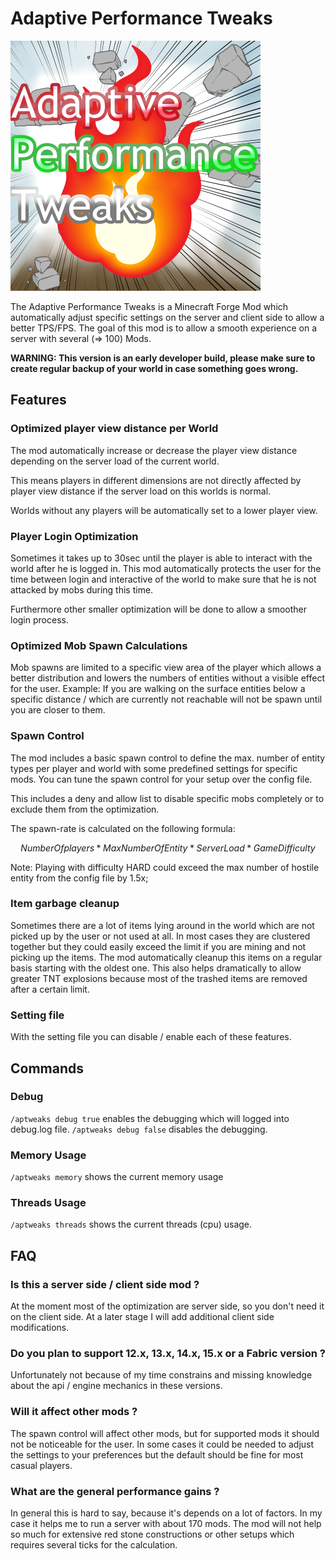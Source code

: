 # Adaptive Performance Tweaks

![Adaptive Performance Tweaks][logo]

The Adaptive Performance Tweaks is a Minecraft Forge Mod which automatically adjust specific settings on the server and client side to allow a better TPS/FPS.
The goal of this mod is to allow a smooth experience on a server with several (=> 100) Mods.

**WARNING: This version is an early developer build, please make sure to create regular backup of your world in case something goes wrong.**

## Features

### Optimized player view distance per World

The mod automatically increase or decrease the player view distance depending on the server load of the current world.

This means players in different dimensions are not directly affected by player view distance if the server load on this worlds is normal.

Worlds without any players will be automatically set to a lower player view.

### Player Login Optimization

Sometimes it takes up to 30sec until the player is able to interact with the world after he is logged in. This mod automatically protects the user for the time between login and interactive of the world to make sure that he is not attacked by mobs during this time.

Furthermore other smaller optimization will be done to allow a smoother login process.

### Optimized Mob Spawn Calculations

Mob spawns are limited to a specific view area of the player which allows a better distribution and lowers the numbers of entities without a visible effect for the user.
Example: If you are walking on the surface entities below a specific distance / which are currently not reachable will not be spawn until you are closer to them.

### Spawn Control

The mod includes a basic spawn control to define the max. number of entity types per player and world with some predefined settings for specific mods.
You can tune the spawn control for your setup over the config file.

This includes a deny and allow list to disable specific mobs completely or to exclude them from the optimization.

The spawn-rate is calculated on the following formula:

```math
Number Of players * Max Number Of Entity * Server Load * Game Difficulty
```

Note: Playing with difficulty HARD could exceed the max number of hostile entity from the config file by 1.5x;

### Item garbage cleanup

Sometimes there are a lot of items lying around in the world which are not picked up by the user or not used at all. In most cases they are clustered together but they could easily exceed the limit if you are mining and not picking up the items.
The mod automatically cleanup this items on a regular basis starting with the oldest one.
This also helps dramatically to allow greater TNT explosions because most of the trashed items are removed after a certain limit.

### Setting file

With the setting file you can disable / enable each of these features.

## Commands

### Debug

`/aptweaks debug true` enables the debugging which will logged into debug.log file.
`/aptweaks debug false` disables the debugging.

### Memory Usage

`/aptweaks memory` shows the current memory usage

### Threads Usage

`/aptweaks threads` shows the current threads (cpu) usage.

## FAQ

### Is this a server side / client side mod ?

At the moment most of the optimization are server side, so you don't need it on the client side.
At a later stage I will add additional client side modifications.

### Do you plan to support 12.x, 13.x, 14.x, 15.x or a Fabric version ?

Unfortunately not because of my time constrains and missing knowledge about the api / engine mechanics in these versions.

### Will it affect other mods ?

The spawn control will affect other mods, but for supported mods it should not be noticeable for the user. In some cases it could be needed to adjust the settings to your preferences but the default should be fine for most casual players.

### What are the general performance gains ?

In general this is hard to say, because it's depends on a lot of factors. In my case it helps me to run a server with about 170 mods.
The mod will not help so much for extensive red stone constructions or other setups which requires several ticks for the calculation.

[logo]: logo.png
